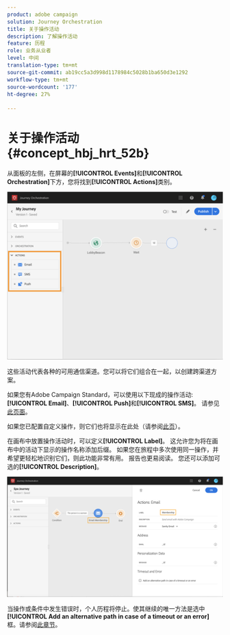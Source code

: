 ```yaml
---
product: adobe campaign
solution: Journey Orchestration
title: 关于操作活动
description: 了解操作活动
feature: 历程
role: 业务从业者
level: 中间
translation-type: tm+mt
source-git-commit: ab19cc5a3d998d1178984c5028b1ba650d3e1292
workflow-type: tm+mt
source-wordcount: '177'
ht-degree: 27%

---
```



# 关于操作活动 {#concept_hbj_hrt_52b}

从面板的左侧，在屏幕的&#x200B;**[!UICONTROL Events]**&#x200B;和&#x200B;**[!UICONTROL Orchestration]**&#x200B;下方，您将找到&#x200B;**[!UICONTROL Actions]**&#x200B;类别。

![](../assets/journey58.png)

这些活动代表各种的可用通信渠道。您可以将它们组合在一起，以创建跨渠道方案。

如果您有Adobe Campaign Standard，可以使用以下现成的操作活动:**[!UICONTROL Email]**、**[!UICONTROL Push]**&#x200B;和&#x200B;**[!UICONTROL SMS]**。 请参见[此页面](../building-journeys/using-adobe-campaign-actions.md)。

如果您已配置自定义操作，则它们也将显示在此处（请参阅[此页](../building-journeys/using-custom-actions.md)）。

在画布中放置操作活动时，可以定义&#x200B;**[!UICONTROL Label]**。 这允许您为将在画布中的活动下显示的操作名称添加后缀。 如果您在旅程中多次使用同一操作，并希望更轻松地识别它们，则此功能非常有用。 报告也更易阅读。 您还可以添加可选的&#x200B;**[!UICONTROL Description]**。

![](../assets/journey59bis.png)

当操作或条件中发生错误时，个人历程将停止。使其继续的唯一方法是选中 **[!UICONTROL Add an alternative path in case of a timeout or an error]** 框。请参阅[此章节](../building-journeys/using-the-journey-designer.md#paths)。
